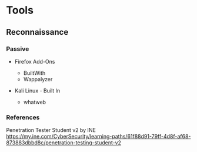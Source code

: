 # Tools

## Reconnaissance
### Passive
* Firefox Add-Ons
   * BuiltWith
   * Wappalyzer  
  
* Kali Linux - Built In
   * whatweb


### References
Penetration Tester Student v2 by INE  
https://my.ine.com/CyberSecurity/learning-paths/61f88d91-79ff-4d8f-af68-873883dbbd8c/penetration-testing-student-v2
